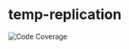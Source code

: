 # temp-replication
![Code Coverage](https://img.shields.io/badge/Code%20Coverage-100%25-success?style=flat)
##
#
##
##

